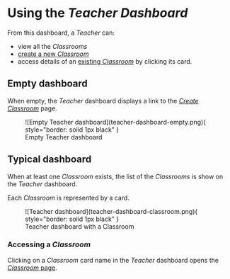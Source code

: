 # Using the _Teacher Dashboard_

From this dashboard, a _Teacher_ can:

* view all the _Classrooms_
* [create a new _Classroom_](./creating-classroom.md)
* access details of an [existing _Classroom_](./classroom-page.md) by clicking its card.

## Empty dashboard

When empty, the _Teacher_ dashboard displays a link to the [_Create Classroom_](./creating-classroom.md) page.

<figure markdown>
  ![Empty Teacher dashboard](teacher-dashboard-empty.png){ style="border: solid 1px black" }
  <figcaption>Empty Teacher dashboard</figcaption>
</figure>

## Typical dashboard

When at least one _Classroom_ exists, the list of the _Classrooms_ is show on the _Teacher_ dashboard.

Each _Classroom_ is represented by a card.

<figure markdown>
  ![Teacher dashboard](teacher-dashboard-classroom.png){ style="border: solid 1px black" }
  <figcaption>Teacher dashboard with a Classroom</figcaption>
</figure>

### Accessing a _Classroom_

Clicking on a _Classroom_ card name in the _Teacher_ dashboard opens the [_Classroom_ page](./classroom-page.md).
